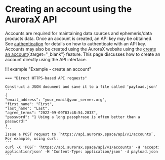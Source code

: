 # Creating an account using the AuroraX API

Accounts are required for maintaining data sources and ephemeris/data products data. Once an account is created, an API key may be obtained. See [authentication](/code/advanced_usage/authentication) for details on how to authenticate with an API key. Accounts may also be created using the AuroraX website using the [create an account](https://aurorax.space/createAccount){:target="_blank"} feature. This page discusses how to create an account directly using the API interface.


!!! example "Example - create an account"

    === "Direct HTTPS-based API requests"

    Construct a JSON document and save it to a file called 'payload.json'
    ```
    {
    "email_address": "your_email@your_server.org",
    "first_name": "First",
    "last_name": "Last",
    "agree_terms": "2022-09-09T03:48:54.203Z",
    "password": "1 Using a long passphrase is often better than a password!"
    }
    ```
    Issue a POST request to `https://api.aurorax.space/api/v1/accounts`. For example, using curl:
    ```
    curl -X 'POST' 'https://api.aurorax.space/api/v1/accounts' -H 'accept: application/json' -H 'Content-Type: application/json' -d payload.json
    ```
